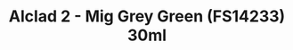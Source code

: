 ---
layout: product
title: "Alclad 2 - Mig Grey Green (FS14233) 30ml"
price: "TBA" 
desc: "Metalizer boja"
img_path: "/assets/img/ALCE629.webp"
brand: "N/A"
available: false
special_offer: false
new: false
soon: false
cat: "040000"
subcat: "040300"
subsubcat: "0N/A"
sifra: "ALCE629"
popular: false
---